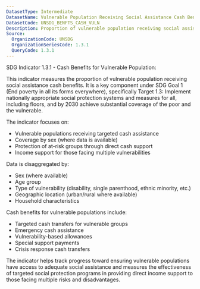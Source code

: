 ```yaml
---
DatasetType: Intermediate
DatasetName: Vulnerable Population Receiving Social Assistance Cash Benefit
DatasetCode: UNSDG_BENFTS_CASH_VULN
Description: Proportion of vulnerable population receiving social assistance cash benefit, by sex (%)
Source:
  OrganizationCode: UNSDG
  OrganizationSeriesCode: 1.3.1
  QueryCode: 1.3.1
---
```


SDG Indicator 1.3.1 - Cash Benefits for Vulnerable Population:

This indicator measures the proportion of vulnerable population receiving social assistance cash benefits. It is a key component under SDG Goal 1 (End poverty in all its forms everywhere), specifically Target 1.3: Implement nationally appropriate social protection systems and measures for all, including floors, and by 2030 achieve substantial coverage of the poor and the vulnerable.

The indicator focuses on:
- Vulnerable populations receiving targeted cash assistance
- Coverage by sex (where data is available)
- Protection of at-risk groups through direct cash support
- Income support for those facing multiple vulnerabilities

Data is disaggregated by:
- Sex (where available)
- Age group
- Type of vulnerability (disability, single parenthood, ethnic minority, etc.)
- Geographic location (urban/rural where available)
- Household characteristics

Cash benefits for vulnerable populations include:
- Targeted cash transfers for vulnerable groups
- Emergency cash assistance
- Vulnerability-based allowances
- Special support payments
- Crisis response cash transfers

The indicator helps track progress toward ensuring vulnerable populations have access to adequate social assistance and measures the effectiveness of targeted social protection programs in providing direct income support to those facing multiple risks and disadvantages.